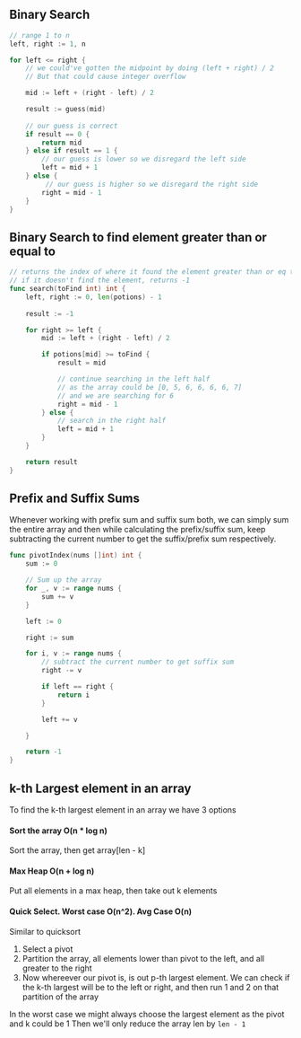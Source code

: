 ## Binary Search

```go
// range 1 to n
left, right := 1, n

for left <= right {
    // we could've gotten the midpoint by doing (left + right) / 2
    // But that could cause integer overflow

    mid := left + (right - left) / 2

    result := guess(mid)
    
    // our guess is correct
    if result == 0 {
        return mid
    } else if result == 1 {
        // our guess is lower so we disregard the left side
        left = mid + 1
    } else {
         // our guess is higher so we disregard the right side
        right = mid - 1
    }
}
```

## Binary Search to find element greater than or equal to

```go
// returns the index of where it found the element greater than or eq to toFind 
// if it doesn't find the element, returns -1
func search(toFind int) int {
    left, right := 0, len(potions) - 1
    
    result := -1 

    for right >= left {
        mid := left + (right - left) / 2

        if potions[mid] >= toFind {
            result = mid

            // continue searching in the left half
            // as the array could be [0, 5, 6, 6, 6, 6, 7]
            // and we are searching for 6
            right = mid - 1
        } else {
            // search in the right half
            left = mid + 1
        }
    }

    return result
}
```

## Prefix and Suffix Sums

Whenever working with prefix sum and suffix sum both, we can simply sum the entire array and then 
while calculating the prefix/suffix sum, keep subtracting the current number to get the suffix/prefix 
sum respectively.

```go
func pivotIndex(nums []int) int {
	sum := 0

    // Sum up the array
	for _, v := range nums {
		sum += v
	}

	left := 0

	right := sum

	for i, v := range nums {
        // subtract the current number to get suffix sum
		right -= v

		if left == right {
			return i
		}

		left += v

	}

	return -1
}
```

## k-th Largest element in an array

To find the k-th largest element in an array we have 3 options

#### Sort the array O(n * log n)
Sort the array, then get array[len - k]

#### Max Heap O(n + log n)
Put all elements in a max heap, then take out k elements

#### Quick Select. Worst case O(n^2). Avg Case O(n)

Similar to quicksort

1. Select a pivot
2. Partition the array, all elements lower than pivot to the left, and all greater to the right
3. Now whereever our pivot is, is out p-th largest element. 
We can check if the k-th largest will be to the left or right, and then run 1 and 2 on that partition of the array


In the worst case we might always choose the largest element as the pivot and k could be 1
Then we'll only reduce the array len by `len - 1`
